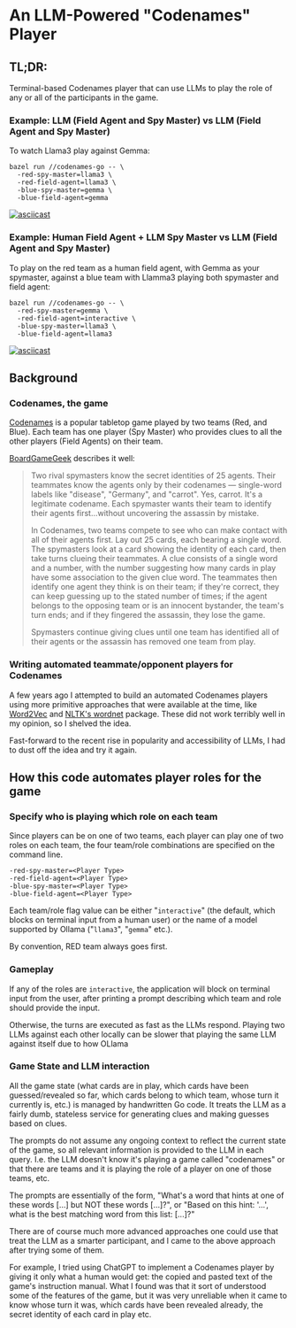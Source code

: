# An LLM-Powered "Codenames" Player

## TL;DR:
Terminal-based Codenames player that can use LLMs to play the role of any or all of the participants in the game.

### Example: LLM (Field Agent and Spy Master) vs LLM (Field Agent and Spy Master)

To watch Llama3 play against Gemma:
```
bazel run //codenames-go -- \
  -red-spy-master=llama3 \
  -red-field-agent=llama3 \
  -blue-spy-master=gemma \
  -blue-field-agent=gemma
```

[![asciicast](https://asciinema.org/a/Tr7xa9VahwIbl8SpzMDrfmUMv.svg)](https://asciinema.org/a/Tr7xa9VahwIbl8SpzMDrfmUMv)

### Example: Human Field Agent + LLM Spy Master vs LLM (Field Agent and Spy Master)

To play on the red team as a human field agent, with Gemma as your spymaster, against a blue team with Llamma3 playing both spymaster and field agent:

```
bazel run //codenames-go -- \
  -red-spy-master=gemma \
  -red-field-agent=interactive \
  -blue-spy-master=llama3 \
  -blue-field-agent=llama3
```
[![asciicast](https://asciinema.org/a/JYv6z2opEasDkEJE8WVj5qIxv.svg)](https://asciinema.org/a/JYv6z2opEasDkEJE8WVj5qIxv)


## Background
### Codenames, the game
[Codenames](https://en.wikipedia.org/wiki/Codenames_(board_game)) is a popular tabletop game played by two teams (Red, and Blue). Each team has one player (Spy Master) who provides clues to all the other players (Field Agents) on their team.

[BoardGameGeek](https://boardgamegeek.com/boardgame/178900/codenames) describes it well: 

> Two rival spymasters know the secret identities of 25 agents. Their teammates know the agents only by their 
codenames — single-word labels like "disease", "Germany", and "carrot". Yes, carrot. It's a legitimate codename. Each spymaster wants their team to identify their agents first...without uncovering the assassin by mistake.
>
> In Codenames, two teams compete to see who can make contact with all of their agents first. Lay out 25 cards, each bearing a single word. The spymasters look at a card showing the identity of each card, then take turns clueing their teammates. A clue consists of a single word and a number, with the number suggesting how many cards in play have some association to the given clue word. The teammates then identify one agent they think is on their team; if they're correct, they can keep guessing up to the stated number of times; if the agent belongs to the opposing team or is an innocent bystander, the team's turn ends; and if they fingered the assassin, they lose the game.
>
> Spymasters continue giving clues until one team has identified all of their agents or the assassin has removed one team from play.

### Writing automated teammate/opponent players for Codenames

A few years ago I attempted to build an automated Codenames players using more primitive approaches that were available at the time, like [Word2Vec](https://en.wikipedia.org/wiki/Word2vec) and [NLTK's wordnet](https://www.nltk.org/howto/wordnet.html) package. These did not work terribly well in my opinion, so I shelved the idea.

Fast-forward to the recent rise in popularity and accessibility of LLMs, I had to dust off the idea and try it again.


## How this code automates player roles for the game

### Specify who is playing which role on each team
Since players can be on one of two teams, each player can play one of two roles on each team, the four team/role combinations are specified on the command line.

```
-red-spy-master=<Player Type> 
-red-field-agent=<Player Type>
-blue-spy-master=<Player Type> 
-blue-field-agent=<Player Type>
```

Each team/role flag value can be either "`interactive`" (the default, which blocks on terminal input from a human user) or the name of a model supported by Ollama ("`llama3`", "`gemma`" etc.).

By convention, RED team always goes first.

### Gameplay

If any of the roles are `interactive`, the application will block on terminal input from the user, after printing a prompt describing which team and role should provide the input.

Otherwise, the turns are executed as fast as the LLMs respond.  Playing two LLMs against each other locally can be slower that playing the same LLM against itself due to how OLlama 

### Game State and LLM interaction

All the game state (what cards are in play, which cards have been guessed/revealed so far, which cards belong to which team, whose turn it currently is, etc.) is managed by handwritten Go code. It treats the LLM as a fairly dumb, stateless service for generating clues and making guesses based on clues.

The prompts do not assume any ongoing context to reflect the current state of the game, so all relevant information is provided to the LLM in each query.  I.e. the LLM doesn't know it's playing a game called "codenames" or that there are teams and it is playing the role of a player on one of those teams, etc.

The prompts are essentially of the form, "What's a word that hints at one of these words [...] but NOT these words [...]?", or "Based on this hint: '...', what is the best matching word from this list: [...]?"

There are of course much more advanced approaches one could use that treat the LLM as a smarter participant, and I came to the above approach after trying some of them. 

For example, I tried using ChatGPT to implement a Codenames player by giving it only what a human would get: the copied and pasted text of the game's instruction manual.  What I found was that it sort of understood some of the features of the game, but it was very unreliable when it came to know whose turn it was, which cards have been revealed already, the secret identity of each card in play etc.  
